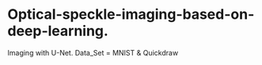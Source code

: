 # Optical-speckle-imaging-based-on-deep-learning.
Imaging with U-Net.
Data_Set = MNIST & Quickdraw

